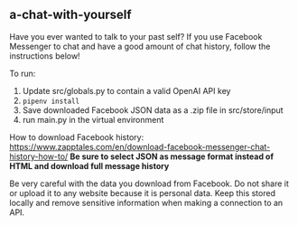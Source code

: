 ## a-chat-with-yourself

Have you ever wanted to talk to your past self? If you use Facebook Messenger to chat and have a good amount of chat history, follow the instructions below!

To run:

1. Update src/globals.py to contain a valid OpenAI API key
2. `pipenv install`
3. Save downloaded Facebook JSON data as a .zip file in src/store/input
4. run main.py in the virtual environment

How to download Facebook history: https://www.zapptales.com/en/download-facebook-messenger-chat-history-how-to/
**Be sure to select JSON as message format instead of HTML and download full message history**

Be very careful with the data you download from Facebook. Do not share it or upload it to any website because it is personal data. Keep this stored locally and remove sensitive information when making a connection to an API.
